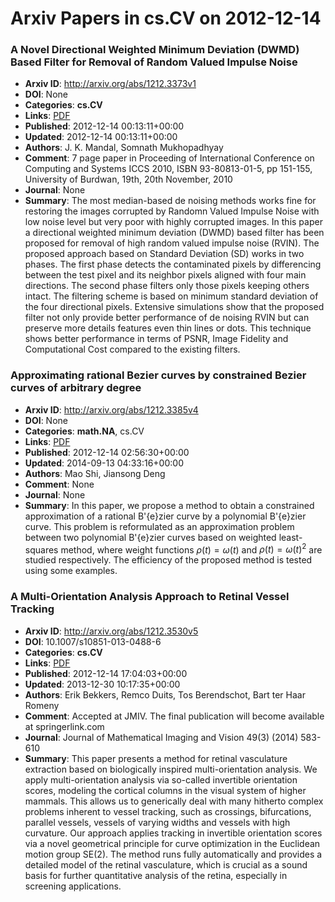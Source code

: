 # Arxiv Papers in cs.CV on 2012-12-14
### A Novel Directional Weighted Minimum Deviation (DWMD) Based Filter for Removal of Random Valued Impulse Noise
- **Arxiv ID**: http://arxiv.org/abs/1212.3373v1
- **DOI**: None
- **Categories**: **cs.CV**
- **Links**: [PDF](http://arxiv.org/pdf/1212.3373v1)
- **Published**: 2012-12-14 00:13:11+00:00
- **Updated**: 2012-12-14 00:13:11+00:00
- **Authors**: J. K. Mandal, Somnath Mukhopadhyay
- **Comment**: 7 page paper in Proceeding of International Conference on Computing
  and Systems ICCS 2010, ISBN 93-80813-01-5, pp 151-155, University of Burdwan,
  19th, 20th November, 2010
- **Journal**: None
- **Summary**: The most median-based de noising methods works fine for restoring the images corrupted by Randomn Valued Impulse Noise with low noise level but very poor with highly corrupted images. In this paper a directional weighted minimum deviation (DWMD) based filter has been proposed for removal of high random valued impulse noise (RVIN). The proposed approach based on Standard Deviation (SD) works in two phases. The first phase detects the contaminated pixels by differencing between the test pixel and its neighbor pixels aligned with four main directions. The second phase filters only those pixels keeping others intact. The filtering scheme is based on minimum standard deviation of the four directional pixels. Extensive simulations show that the proposed filter not only provide better performance of de noising RVIN but can preserve more details features even thin lines or dots. This technique shows better performance in terms of PSNR, Image Fidelity and Computational Cost compared to the existing filters.



### Approximating rational Bezier curves by constrained Bezier curves of arbitrary degree
- **Arxiv ID**: http://arxiv.org/abs/1212.3385v4
- **DOI**: None
- **Categories**: **math.NA**, cs.CV
- **Links**: [PDF](http://arxiv.org/pdf/1212.3385v4)
- **Published**: 2012-12-14 02:56:30+00:00
- **Updated**: 2014-09-13 04:33:16+00:00
- **Authors**: Mao Shi, Jiansong Deng
- **Comment**: None
- **Journal**: None
- **Summary**: In this paper, we propose a method to obtain a constrained approximation of a rational B\'{e}zier curve by a polynomial B\'{e}zier curve. This problem is reformulated as an approximation problem between two polynomial B\'{e}zier curves based on weighted least-squares method, where weight functions $\rho(t)=\omega(t)$ and $\rho(t)=\omega(t)^{2}$ are studied respectively. The efficiency of the proposed method is tested using some examples.



### A Multi-Orientation Analysis Approach to Retinal Vessel Tracking
- **Arxiv ID**: http://arxiv.org/abs/1212.3530v5
- **DOI**: 10.1007/s10851-013-0488-6
- **Categories**: **cs.CV**
- **Links**: [PDF](http://arxiv.org/pdf/1212.3530v5)
- **Published**: 2012-12-14 17:04:03+00:00
- **Updated**: 2013-12-30 10:17:35+00:00
- **Authors**: Erik Bekkers, Remco Duits, Tos Berendschot, Bart ter Haar Romeny
- **Comment**: Accepted at JMIV. The final publication will become available at
  springerlink.com
- **Journal**: Journal of Mathematical Imaging and Vision 49(3) (2014) 583-610
- **Summary**: This paper presents a method for retinal vasculature extraction based on biologically inspired multi-orientation analysis. We apply multi-orientation analysis via so-called invertible orientation scores, modeling the cortical columns in the visual system of higher mammals. This allows us to generically deal with many hitherto complex problems inherent to vessel tracking, such as crossings, bifurcations, parallel vessels, vessels of varying widths and vessels with high curvature. Our approach applies tracking in invertible orientation scores via a novel geometrical principle for curve optimization in the Euclidean motion group SE(2). The method runs fully automatically and provides a detailed model of the retinal vasculature, which is crucial as a sound basis for further quantitative analysis of the retina, especially in screening applications.



